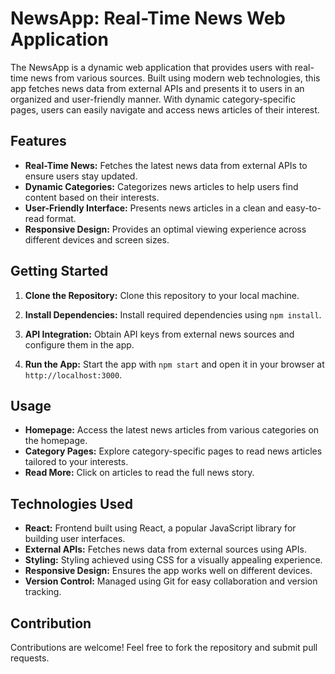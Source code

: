 # NewsApp: Real-Time News Web Application

The NewsApp is a dynamic web application that provides users with real-time news from various sources. Built using modern web technologies, this app fetches news data from external APIs and presents it to users in an organized and user-friendly manner. With dynamic category-specific pages, users can easily navigate and access news articles of their interest.

## Features

- **Real-Time News:** Fetches the latest news data from external APIs to ensure users stay updated.
- **Dynamic Categories:** Categorizes news articles to help users find content based on their interests.
- **User-Friendly Interface:** Presents news articles in a clean and easy-to-read format.
- **Responsive Design:** Provides an optimal viewing experience across different devices and screen sizes.

## Getting Started

1. **Clone the Repository:** Clone this repository to your local machine.

2. **Install Dependencies:** Install required dependencies using `npm install`.

3. **API Integration:** Obtain API keys from external news sources and configure them in the app.

4. **Run the App:** Start the app with `npm start` and open it in your browser at `http://localhost:3000`.

## Usage

- **Homepage:** Access the latest news articles from various categories on the homepage.
- **Category Pages:** Explore category-specific pages to read news articles tailored to your interests.
- **Read More:** Click on articles to read the full news story.

## Technologies Used

- **React:** Frontend built using React, a popular JavaScript library for building user interfaces.
- **External APIs:** Fetches news data from external sources using APIs.
- **Styling:** Styling achieved using CSS for a visually appealing experience.
- **Responsive Design:** Ensures the app works well on different devices.
- **Version Control:** Managed using Git for easy collaboration and version tracking.

## Contribution

Contributions are welcome! Feel free to fork the repository and submit pull requests.
